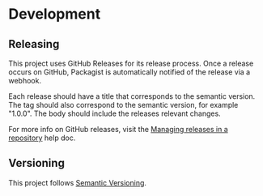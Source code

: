 # Development

## Releasing

This project uses GitHub Releases for its release process. Once a release occurs on GitHub, Packagist is automatically notified of the release via a webhook.

Each release should have a title that corresponds to the semantic version. The tag should also correspond to the semantic version, for example "1.0.0". The body should include the releases relevant changes.

For more info on GitHub releases, visit the [Managing releases in a repository](https://docs.github.com/en/repositories/releasing-projects-on-github/managing-releases-in-a-repository) help doc.

## Versioning

This project follows [Semantic Versioning](https://semver.org/).
